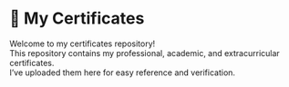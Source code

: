 # 📜 My Certificates

Welcome to my certificates repository!  
This repository contains my professional, academic, and extracurricular certificates.  
I’ve uploaded them here for easy reference and verification.
